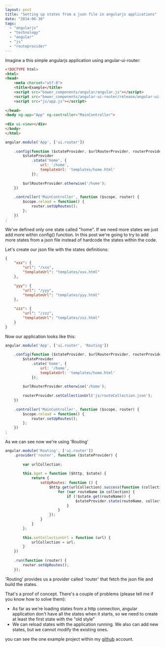 ```yaml
---
layout: post
title: "Setting up states from a json file in angularjs applications"
date: "2014-06-30"
tags: 
  - "angularjs"
  - "technology"
  - "angular"
  - "js"
  - "routeprovider"
---
```


Imagine a this simple angularjs application using angular-ui-router:

```html
<!DOCTYPE html>
<html>
<head>
    <meta charset="utf-8">
    <title>Example</title>
    <script src="bower_components/angular/angular.js"></script>
    <script src="bower_components/angular-ui-router/release/angular-ui-router.js"></script>
    <script src="js/app.js"></script>
 
</head>
<body ng-app="App" ng-controller="MainController">
 
<div ui-view></div>
</body>
</html>
```

```javascript
angular.module('App', ['ui.router'])
 
    .config(function ($stateProvider, $urlRouterProvider, routerProvider) {
        $stateProvider
            .state('home', {
                url: '/home',
                templateUrl: 'templates/home.html'
            });
 
        $urlRouterProvider.otherwise('/home');
    })
 
    .controller('MainController', function ($scope, router) {
        $scope.reload = function() {
            router.setUpRoutes();
        };
    })
;
```

We've defined only one state called "home". If we need more states we just add more within config() function. In this post we're going to try to add more states from a json file instead of hardcode the states within the code.

Let's create our json file with the states definitions: 

```json
{
    "xxx": {
        "url": "/xxx",
        "templateUrl": "templates/xxx.html"
    },
 
    "yyy": {
        "url": "/yyy",
        "templateUrl": "templates/yyy.html"
    },
 
    "zzz": {
        "url": "/zzz",
        "templateUrl": "templates/zzz.html"
    }
}
```

Now our application looks like this:

```javascript
angular.module('App', ['ui.router', 'Routing'])
 
    .config(function ($stateProvider, $urlRouterProvider, routerProvider) {
        $stateProvider
            .state('home', {
                url: '/home',
                templateUrl: 'templates/home.html'
            });
 
        $urlRouterProvider.otherwise('/home');
 
        routerProvider.setCollectionUrl('js/routeCollection.json');
    })
 
    .controller('MainController', function ($scope, router) {
        $scope.reload = function() {
            router.setUpRoutes();
        };
    })
;
```

As we can see now we're using 'Routing'

```javascript
angular.module('Routing', ['ui.router'])
    .provider('router', function ($stateProvider) {
 
        var urlCollection;
 
        this.$get = function ($http, $state) {
            return {
                setUpRoutes: function () {
                    $http.get(urlCollection).success(function (collection) {
                        for (var routeName in collection) {
                            if (!$state.get(routeName)) {
                                $stateProvider.state(routeName, collection[routeName]);
                            }
                        }
                    });
                }
            }
        };
 
        this.setCollectionUrl = function (url) {
            urlCollection = url;
        }
    })
 
    .run(function (router) {
        router.setUpRoutes();
    });
```

'Routing' provides us a provider called 'router' that fetch the json file and build the states.

That's a proof of concept. There's a couple of problems (please tell me if you know how to solve them):

- As far as we're loading states from a http connection, angular application don't have all the states when it starts, so we need to create at least the first state with the "old style"
- We can reload states with the application running. We also can add new states, but we cannot modify the existing ones.

you can see the one example project within my [github](https://github.com/gonzalo123/ngRouteProvider) account.
